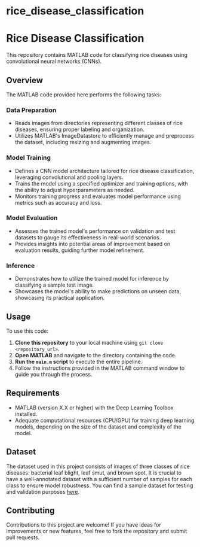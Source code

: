 # rice_disease_classification

# Rice Disease Classification

This repository contains MATLAB code for classifying rice diseases using convolutional neural networks (CNNs).

## Overview

The MATLAB code provided here performs the following tasks:

### Data Preparation
- Reads images from directories representing different classes of rice diseases, ensuring proper labeling and organization.
- Utilizes MATLAB's ImageDatastore to efficiently manage and preprocess the dataset, including resizing and augmenting images.

### Model Training
- Defines a CNN model architecture tailored for rice disease classification, leveraging convolutional and pooling layers.
- Trains the model using a specified optimizer and training options, with the ability to adjust hyperparameters as needed.
- Monitors training progress and evaluates model performance using metrics such as accuracy and loss.

### Model Evaluation
- Assesses the trained model's performance on validation and test datasets to gauge its effectiveness in real-world scenarios.
- Provides insights into potential areas of improvement based on evaluation results, guiding further model refinement.

### Inference
- Demonstrates how to utilize the trained model for inference by classifying a sample test image.
- Showcases the model's ability to make predictions on unseen data, showcasing its practical application.

## Usage

To use this code:

1. **Clone this repository** to your local machine using `git clone <repository_url>`.
2. **Open MATLAB** and navigate to the directory containing the code.
3. **Run the `main.m` script** to execute the entire pipeline.
4. Follow the instructions provided in the MATLAB command window to guide you through the process.

## Requirements

- MATLAB (version X.X or higher) with the Deep Learning Toolbox installed.
- Adequate computational resources (CPU/GPU) for training deep learning models, depending on the size of the dataset and complexity of the model.

## Dataset

The dataset used in this project consists of images of three classes of rice diseases: bacterial leaf blight, leaf smut, and brown spot. It is crucial to have a well-annotated dataset with a sufficient number of samples for each class to ensure model robustness. You can find a sample dataset for testing and validation purposes [here](link-to-your-dataset).

## Contributing

Contributions to this project are welcome! If you have ideas for improvements or new features, feel free to fork the repository and submit pull requests.

